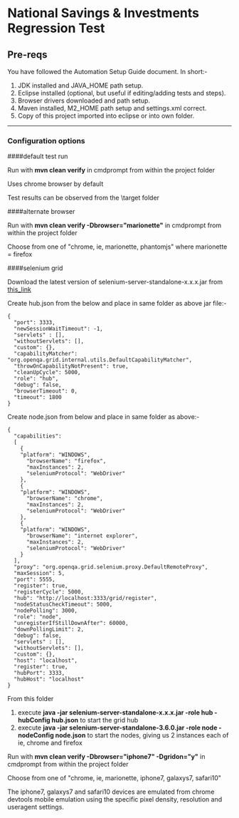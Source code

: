 # National Savings & Investments Regression Test

## Pre-reqs

You have followed the Automation Setup Guide document.
In short:-
1. JDK installed and JAVA_HOME path setup.
2. Eclipse installed (optional, but useful if editing/adding tests and steps).
3. Browser drivers downloaded and path setup.
4. Maven installed, M2_HOME path setup and settings.xml correct.
5. Copy of this project imported into eclipse or into own folder.

---

### Configuration options

####default test run

Run with **mvn clean verify** in cmdprompt from within the project folder

Uses chrome browser by default

Test results can be observed from the \target folder

####alternate browser

Run with **mvn clean verify -Dbrowser="marionette"** in cmdprompt from within the project folder

Choose from one of "chrome,	ie,	marionette,	phantomjs" where marionette = firefox

####selenium grid

Download the latest version of selenium-server-standalone-x.x.x.jar from [this_link](http://selenium-release.storage.googleapis.com/index.html)

Create hub.json from the below and place in same folder as above jar file:-
````
{
  "port": 3333,
  "newSessionWaitTimeout": -1,
  "servlets" : [],
  "withoutServlets": [],
  "custom": {},
  "capabilityMatcher": "org.openqa.grid.internal.utils.DefaultCapabilityMatcher",
  "throwOnCapabilityNotPresent": true,
  "cleanUpCycle": 5000,
  "role": "hub",
  "debug": false,
  "browserTimeout": 0,
  "timeout": 1800
}
````

Create node.json from below and place in same folder as above:-
````
{
  "capabilities":
  [
    {
    "platform": "WINDOWS",
      "browserName": "firefox",
      "maxInstances": 2,
      "seleniumProtocol": "WebDriver"
    },
    {
    "platform": "WINDOWS",
      "browserName": "chrome",
      "maxInstances": 2,
      "seleniumProtocol": "WebDriver"
    },
    {
    "platform": "WINDOWS",
      "browserName": "internet explorer",
      "maxInstances": 2,
      "seleniumProtocol": "WebDriver"
    }
  ],
  "proxy": "org.openqa.grid.selenium.proxy.DefaultRemoteProxy",
  "maxSession": 5,
  "port": 5555,
  "register": true,
  "registerCycle": 5000,
  "hub": "http://localhost:3333/grid/register",
  "nodeStatusCheckTimeout": 5000,
  "nodePolling": 3000,
  "role": "node",
  "unregisterIfStillDownAfter": 60000,
  "downPollingLimit": 2,
  "debug": false,
  "servlets" : [],
  "withoutServlets": [],
  "custom": {},
  "host": "localhost",
  "register": true,
  "hubPort": 3333,
  "hubHost": "localhost"
}
````

From this folder
1. execute **java -jar selenium-server-standalone-x.x.x.jar -role hub -hubConfig hub.json** to start the grid hub
2. execute **java -jar selenium-server-standalone-3.6.0.jar -role node -nodeConfig node.json** to start the nodes, giving us 2 instances each of ie, chrome and firefox

Run with **mvn clean verify -Dbrowser="iphone7" -Dgridon="y"** in cmdprompt from within the project folder

Choose from one of "chrome, ie, marionette, iphone7, galaxys7, safari10"

The iphone7, galaxys7 and safari10 devices are emulated from chrome devtools mobile emulation using the specific pixel density, resolution and useragent settings.